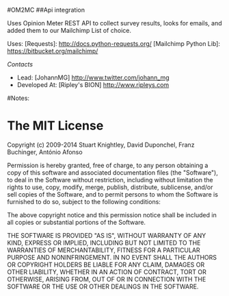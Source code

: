 #OM2MC
##Api integration

Uses Opinion Meter REST API to collect survey results, looks for emails, and added them to our Mailchimp List of choice. 


Uses: 
[Requests]: http://docs.python-requests.org/
[Mailchimp Python Lib]: https://bitbucket.org/mailchimp/


*Contacts*
+ Lead: [JohannMG] http://www.twitter.com/johann_mg
+ Developed At: [Ripley's BION] http://www.ripleys.com


#Notes: 

The MIT License
===============

Copyright (c) 2009-2014 Stuart Knightley, David Duponchel, Franz Buchinger, António Afonso

Permission is hereby granted, free of charge, to any person obtaining a copy
of this software and associated documentation files (the "Software"), to deal
in the Software without restriction, including without limitation the rights
to use, copy, modify, merge, publish, distribute, sublicense, and/or sell
copies of the Software, and to permit persons to whom the Software is
furnished to do so, subject to the following conditions:

The above copyright notice and this permission notice shall be included in
all copies or substantial portions of the Software.

THE SOFTWARE IS PROVIDED "AS IS", WITHOUT WARRANTY OF ANY KIND, EXPRESS OR
IMPLIED, INCLUDING BUT NOT LIMITED TO THE WARRANTIES OF MERCHANTABILITY,
FITNESS FOR A PARTICULAR PURPOSE AND NONINFRINGEMENT. IN NO EVENT SHALL THE
AUTHORS OR COPYRIGHT HOLDERS BE LIABLE FOR ANY CLAIM, DAMAGES OR OTHER
LIABILITY, WHETHER IN AN ACTION OF CONTRACT, TORT OR OTHERWISE, ARISING FROM,
OUT OF OR IN CONNECTION WITH THE SOFTWARE OR THE USE OR OTHER DEALINGS IN
THE SOFTWARE.
